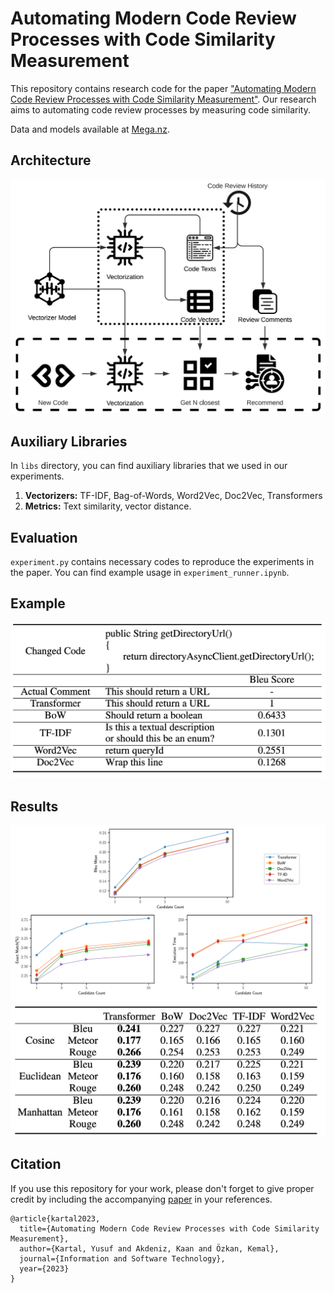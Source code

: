 # Automating Modern Code Review Processes with Code Similarity Measurement

This repository contains research code for the paper ["Automating Modern Code Review Processes with Code Similarity Measurement"](http://dx.doi.org/10.2139/ssrn.4450324). Our research aims to automating code review processes by measuring code similarity.

Data and models available at [Mega.nz](https://mega.nz/folder/kv4GDDJa#pcgag7752nVLPumSilU_yg).

## Architecture

![Architecture](public/architecture.png)

## Auxiliary Libraries

In `libs` directory, you can find auxiliary libraries that we used in our experiments.

1. **Vectorizers:** TF-IDF, Bag-of-Words, Word2Vec, Doc2Vec, Transformers
2. **Metrics:** Text similarity, vector distance.

## Evaluation

`experiment.py` contains necessary codes to reproduce the experiments in the paper.
You can find example usage in `experiment_runner.ipynb`.

## Example

![Example](public/example.png)

## Results

![Vectorizer Comparison](public/results_chart.png)
![Model Comparison](public/results_table.png)

## Citation

If you use this repository for your work, please don't forget to give proper credit by including the accompanying [paper](https://dx.doi.org/10.2139/ssrn.4450324) in your references.

    @article{kartal2023,
      title={Automating Modern Code Review Processes with Code Similarity Measurement},
      author={Kartal, Yusuf and Akdeniz, Kaan and Özkan, Kemal},
      journal={Information and Software Technology},
      year={2023}
    }
